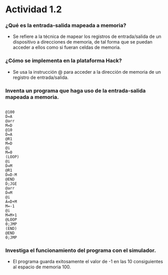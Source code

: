 # Actividad 1.2

### ¿Qué es la entrada-salida mapeada a memoria?

- Se refiere a la técnica de mapear los registros de entrada/salida de un dispositivo a direcciones
de memoria, de tal forma que se puedan acceder a ellos como si fueran celdas de memoria.

### ¿Cómo se implementa en la plataforma Hack?

- Se usa la instrucción @ para acceder a la dirección de memoria de un registro de entrada/salida.

### Inventa un programa que haga uso de la entrada-salida mapeada a memoria.
```

@100
D=A
@arr
M=D
@10
D=A
@R1
M=D
@i
M=0
(LOOP)
@i
D=M
@R1
D=D-M
@END
D;JGE
@arr 
D=M
@i
A=D+M
M=-1
@i 
M=M+1
@LOOP
0;JMP
(END)
@END
0;JMP

```
### Investiga el funcionamiento del programa con el simulador.

- El programa guarda exitosamente el valor de -1 en las 10 consiguientes al 
espacio de memoria 100.